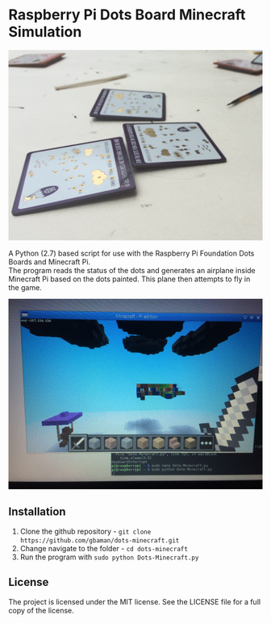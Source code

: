 Raspberry Pi Dots Board Minecraft Simulation
====

![](images/dots-table.jpg)

A Python (2.7) based script for use with the Raspberry Pi Foundation Dots Boards and Minecraft Pi.   
The program reads the status of the dots and generates an airplane inside Minecraft Pi based on the dots painted. This plane then attempts to fly in the game.   

![](images/dots-plane-fly.jpg)

## Installation
1. Clone the github repository - ```git clone https://github.com/gbaman/dots-minecraft.git``` 
2. Change navigate to the folder - ```cd dots-minecraft```      
3. Run the program with ```sudo python Dots-Minecraft.py```

## License
The project is licensed under the MIT license. See the LICENSE file for a full copy of the license.
